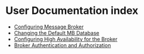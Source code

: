 # User Documentation index

- [Configuring Message Broker](user/configure.md)
- [Changing the Default MB Database](user/database-setup-guide.md)
- [Configuring High Availability for the Broker](user/configuring-high-availability.md)
- [Broker Authentication and Authorization](user/broker-auth.md)

